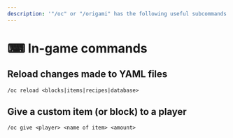 ```yaml
---
description: '"/oc" or "/origami" has the following useful subcommands:'
---
```


# ⌨ In-game commands

## Reload changes made to YAML files

```
/oc reload <blocks|items|recipes|database>
```

## Give a custom item (or block) to a player

```
/oc give <player> <name of item> <amount>
```
